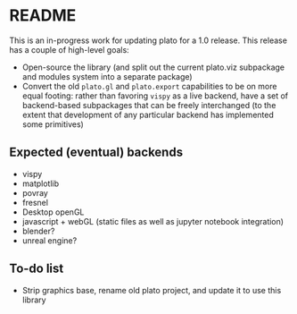 # README #

This is an in-progress work for updating plato for a 1.0 release. This release has a couple of high-level goals:

* Open-source the library (and split out the current plato.viz subpackage and modules system into a separate package)
* Convert the old `plato.gl` and `plato.export` capabilities to be on more equal footing: rather than favoring `vispy` as a live backend, have a set of backend-based subpackages that can be freely interchanged (to the extent that development of any particular backend has implemented some primitives)

## Expected (eventual) backends ##

* vispy
* matplotlib
* povray
* fresnel
* Desktop openGL
* javascript + webGL (static files as well as jupyter notebook integration)
* blender?
* unreal engine?

## To-do list

* Strip graphics base, rename old plato project, and update it to use this library
